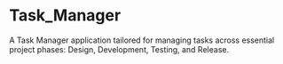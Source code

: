 # Task_Manager
A Task Manager application tailored for managing tasks across essential project phases: Design, Development, Testing, and Release.

